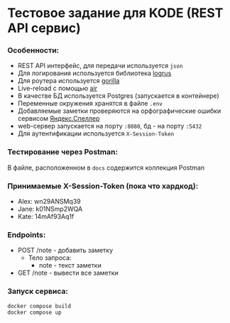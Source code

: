 # Тестовое задание для KODE (REST API сервис)

### Особенности:
- REST API интерфейс, для передачи используется `json`
- Для логирования используется библиотека [logrus](https://github.com/sirupsen/logrus)
- Для роутера используется [gorilla](https://github.com/gorilla/mux)
- Live-reload с помощью [air](https://github.com/air-verse/air)
- В качестве БД используется Postgres (запускается в контейнере)
- Переменные окружения хранятся в файле `.env`
- Добавляемые заметки проверяются на орфографические ошибки сервисом [Яндекс.Спеллер](https://yandex.ru/dev/speller)
- web-сервер запускается на порту `:8080`, бд - на порту `:5432`
- Для аутентификации используется `X-Session-Token`

### Тестирование через Postman:
В файле, расположенном в `docs` содержится коллекция Postman

### Принимаемые X-Session-Token (пока что хардкод):
- Alex: wn29ANSMq39
- Jane: k01NSmp2WQA
- Kate: 14mAf93Aq1f

### Endpoints:
- POST /note - добавить заметку
  - Тело запроса:
    - note - текст заметки
- GET /note - вывести все заметки

### Запуск сервиса:
```
docker compose build
docker compose up
```
